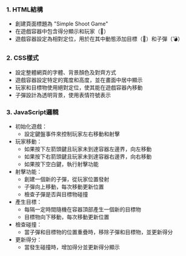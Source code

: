 ### 1. HTML結構

- 創建頁面標題為 "Simple Shoot Game"
- 在遊戲容器中包含得分顯示和玩家（🚀）
- 遊戲容器設定為相對定位，用於在其中動態添加目標（👾）和子彈（💣）

### 2. CSS樣式

- 設定整體網頁的字體、背景顏色及對齊方式
- 遊戲容器設定特定的寬度和高度，並在畫面中居中顯示
- 玩家和目標物使用絕對定位，使其能在遊戲容器內移動
- 子彈設計為透明背景，使用表情符號表示

### 3. JavaScript邏輯

- 初始化遊戲：
    - 設定鍵盤事件來控制玩家左右移動和射擊
- 玩家移動：
    - 如果按下左箭頭鍵且玩家未到達容器左邊界，向左移動
    - 如果按下右箭頭鍵且玩家未到達容器右邊界，向右移動
    - 如果按下空白鍵，執行射擊功能
- 射擊功能：
    - 創建一個新的子彈，從玩家位置發射
    - 子彈向上移動，每次移動更新位置
    - 檢查子彈是否與目標物碰撞
- 產生目標：
    - 每隔一定時間隨機在容器頂部產生一個新的目標物
    - 目標物向下移動，每次移動更新位置
- 檢查碰撞：
    - 當子彈和目標物的位置重疊時，移除子彈和目標物，並更新得分
- 更新得分：
    - 當發生碰撞時，增加得分並更新得分顯示

